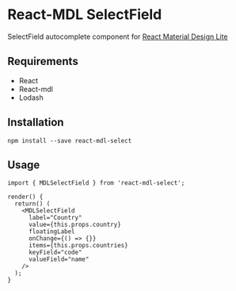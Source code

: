 # React-MDL SelectField

SelectField autocomplete component for [React Material Design Lite](https://github.com/react-mdl/react-mdl)

## Requirements
- React
- React-mdl
- Lodash

## Installation

```
npm install --save react-mdl-select
```

## Usage

```
import { MDLSelectField } from 'react-mdl-select';

render() {
  return() (
    <MDLSelectField
      label="Country"
      value={this.props.country}
      floatingLabel
      onChange={() => {}}
      items={this.props.countries}
      keyField="code"
      valueField="name"
    />
  );
}
```
